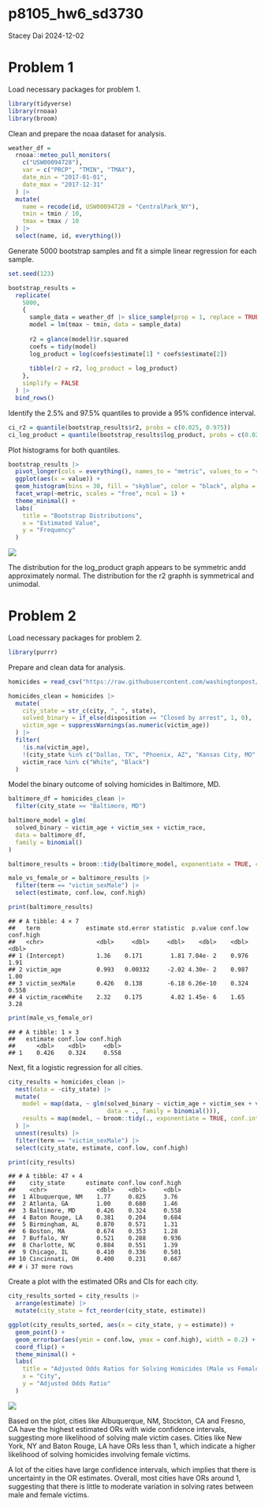 p8105_hw6_sd3730
================
Stacey Dai
2024-12-02

# Problem 1

Load necessary packages for problem 1.

``` r
library(tidyverse)
library(rnoaa)
library(broom)
```

Clean and prepare the noaa dataset for analysis.

``` r
weather_df = 
  rnoaa::meteo_pull_monitors(
    c("USW00094728"),
    var = c("PRCP", "TMIN", "TMAX"), 
    date_min = "2017-01-01",
    date_max = "2017-12-31"
  ) |>
  mutate(
    name = recode(id, USW00094728 = "CentralPark_NY"),
    tmin = tmin / 10,
    tmax = tmax / 10
  ) |>
  select(name, id, everything())
```

Generate 5000 bootstrap samples and fit a simple linear regression for
each sample.

``` r
set.seed(123)

bootstrap_results = 
  replicate(
    5000, 
    {
      sample_data = weather_df |> slice_sample(prop = 1, replace = TRUE)
      model = lm(tmax ~ tmin, data = sample_data)
      
      r2 = glance(model)$r.squared
      coefs = tidy(model)
      log_product = log(coefs$estimate[1] * coefs$estimate[2])
      
      tibble(r2 = r2, log_product = log_product)
    },
    simplify = FALSE
  ) |>
  bind_rows()
```

Identify the 2.5% and 97.5% quantiles to provide a 95% confidence
interval.

``` r
ci_r2 = quantile(bootstrap_results$r2, probs = c(0.025, 0.975))
ci_log_product = quantile(bootstrap_results$log_product, probs = c(0.025, 0.975))
```

Plot histograms for both quantiles.

``` r
bootstrap_results |>
  pivot_longer(cols = everything(), names_to = "metric", values_to = "value") |>
  ggplot(aes(x = value)) +
  geom_histogram(bins = 30, fill = "skyblue", color = "black", alpha = 0.7) +
  facet_wrap(~metric, scales = "free", ncol = 1) +
  theme_minimal() +
  labs(
    title = "Bootstrap Distributions",
    x = "Estimated Value",
    y = "Frequency"
  )
```

![](Homework-6_files/figure-gfm/p1plot-1.png)<!-- -->

The distribution for the log_product graph appears to be symmetric andd
approximately normal. The distribution for the r2 graphh is symmetrical
and unimodal.

# Problem 2

Load necessary packages for problem 2.

``` r
library(purrr)
```

Prepare and clean data for analysis.

``` r
homicides = read_csv("https://raw.githubusercontent.com/washingtonpost/data-homicides/master/homicide-data.csv")

homicides_clean = homicides |>
  mutate(
    city_state = str_c(city, ", ", state),
    solved_binary = if_else(disposition == "Closed by arrest", 1, 0),
    victim_age = suppressWarnings(as.numeric(victim_age))
  ) |>
  filter(
    !is.na(victim_age),
    !(city_state %in% c("Dallas, TX", "Phoenix, AZ", "Kansas City, MO", "Tulsa, AL")),
    victim_race %in% c("White", "Black")
  )
```

Model the binary outcome of solving homicides in Baltimore, MD.

``` r
baltimore_df = homicides_clean |>
  filter(city_state == "Baltimore, MD")

baltimore_model = glm(
  solved_binary ~ victim_age + victim_sex + victim_race,
  data = baltimore_df,
  family = binomial()
)

baltimore_results = broom::tidy(baltimore_model, exponentiate = TRUE, conf.int = TRUE)

male_vs_female_or = baltimore_results |>
  filter(term == "victim_sexMale") |>
  select(estimate, conf.low, conf.high)

print(baltimore_results)
```

    ## # A tibble: 4 × 7
    ##   term             estimate std.error statistic  p.value conf.low conf.high
    ##   <chr>               <dbl>     <dbl>     <dbl>    <dbl>    <dbl>     <dbl>
    ## 1 (Intercept)         1.36    0.171        1.81 7.04e- 2    0.976     1.91 
    ## 2 victim_age          0.993   0.00332     -2.02 4.30e- 2    0.987     1.00 
    ## 3 victim_sexMale      0.426   0.138       -6.18 6.26e-10    0.324     0.558
    ## 4 victim_raceWhite    2.32    0.175        4.82 1.45e- 6    1.65      3.28

``` r
print(male_vs_female_or)
```

    ## # A tibble: 1 × 3
    ##   estimate conf.low conf.high
    ##      <dbl>    <dbl>     <dbl>
    ## 1    0.426    0.324     0.558

Next, fit a logistic regression for all cities.

``` r
city_results = homicides_clean |>
  nest(data = -city_state) |>
  mutate(
    model = map(data, ~ glm(solved_binary ~ victim_age + victim_sex + victim_race, 
                            data = ., family = binomial())),
    results = map(model, ~ broom::tidy(., exponentiate = TRUE, conf.int = TRUE))
  ) |>
  unnest(results) |>
  filter(term == "victim_sexMale") |>
  select(city_state, estimate, conf.low, conf.high)

print(city_results)
```

    ## # A tibble: 47 × 4
    ##    city_state      estimate conf.low conf.high
    ##    <chr>              <dbl>    <dbl>     <dbl>
    ##  1 Albuquerque, NM    1.77     0.825     3.76 
    ##  2 Atlanta, GA        1.00     0.680     1.46 
    ##  3 Baltimore, MD      0.426    0.324     0.558
    ##  4 Baton Rouge, LA    0.381    0.204     0.684
    ##  5 Birmingham, AL     0.870    0.571     1.31 
    ##  6 Boston, MA         0.674    0.353     1.28 
    ##  7 Buffalo, NY        0.521    0.288     0.936
    ##  8 Charlotte, NC      0.884    0.551     1.39 
    ##  9 Chicago, IL        0.410    0.336     0.501
    ## 10 Cincinnati, OH     0.400    0.231     0.667
    ## # ℹ 37 more rows

Create a plot with the estimated ORs and CIs for each city.

``` r
city_results_sorted = city_results |>
  arrange(estimate) |>
  mutate(city_state = fct_reorder(city_state, estimate))

ggplot(city_results_sorted, aes(x = city_state, y = estimate)) +
  geom_point() +
  geom_errorbar(aes(ymin = conf.low, ymax = conf.high), width = 0.2) +
  coord_flip() +
  theme_minimal() +
  labs(
    title = "Adjusted Odds Ratios for Solving Homicides (Male vs Female Victims)",
    x = "City",
    y = "Adjusted Odds Ratio"
  )
```

![](Homework-6_files/figure-gfm/p2plot-1.png)<!-- -->

Based on the plot, cities like Albuquerque, NM, Stockton, CA and Fresno,
CA have the highest estimated ORs with wide confidence intervals,
suggesting more likelihood of solving male victim cases. Cities like New
York, NY and Baton Rouge, LA have ORs less than 1, which indicate a
higher likelihood of solving homicides involving female victims.

A lot of the cities have large confidence intervals, which implies that
there is uncertainty in the OR estimates. Overall, most cities have ORs
around 1, suggesting that there is little to moderate variation in
solving rates between male and female victims.
